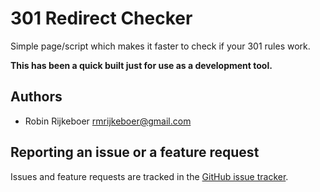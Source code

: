 301 Redirect Checker
==============

Simple page/script which makes it faster to check if your 301 rules work.

**This has been a quick built just for use as a development tool.**

Authors
-------

* Robin Rijkeboer <rmrijkeboer@gmail.com>

Reporting an issue or a feature request
---------------------------------------

Issues and feature requests are tracked in the [GitHub issue tracker](https://github.com/Thunderofnl/301Checker/issues).